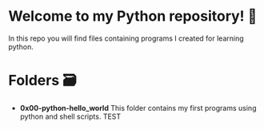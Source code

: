 # Welcome to my Python repository! 🐍
In this repo you will find files containing programs I created for learning python.

# Folders 🗃️

- **0x00-python-hello_world** This folder contains my first programs using python and shell scripts. TEST